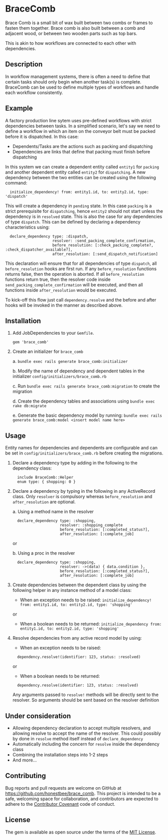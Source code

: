 # BraceComb

Brace Comb is a small bit of wax built between two combs or frames to fasten them together. Brace comb is also built between a comb and adjacent wood, or between two wooden parts such as top bars.

This is akin to how workflows are connected to each other with dependencies.

## Description

In workflow management systems, there is often a need to define that certain tasks should only begin when another task(s) is complete. BraceComb can be used to define multiple types of workflows and handle each workflow consistently.

## Example
A factory production line sytem uses pre-defined workflows with strict dependencies between tasks. In a simplified scenario, let's say we need to define a workflow in which an item on the conveyor belt must be packed before it is dispatched. In this case:

- Dependents/Tasks are the actions such as packing and dispatching
- Dependencies are links that define that packing must finish before dispatching

In this system we can create a dependent entity called `entity1` for `packing` and another dependent entity called `entity2` for `dispatching`. A new dependency between the two entities can be created using the following command:

  ```
    initialize_dependency! from: entity1.id, to: entity2.id, type: 'dispatch'
  ```

This will create a dependency in `pending` state. In this case `packing` is a strict prerequisite for `dispatching`, hence `entity2` should not start unless the dependency is in `resolved` state. This is also the case for any dependencies of type `dispatch`. This can be defined by declaring a dependency characteristics using:

```
  declare_dependency type: :dispatch,
                     resolver: :send_packing_complete_confirmation,
                     before_resolution: [:check_packing_complete?, :check_dispatcher_available?],
                     after_resolution: [:send_dispatch_notification]
```

This declaration will ensure that for all dependencies of type `dispatch`, all `before_resolution` hooks are first run. If any `before_resolution` functions returns false, then the operation is aborted. If all `before_resolution` functions return true, then the resolver code inside `send_packing_complete_confirmation` will be executed, and then all functions inside `after_resolution` would be executed.

To kick-off this flow just call `dependency.resolve` and the before and after hooks will be invoked in the manner as described above.

## Installation

1. Add JobDependencies to your `Gemfile`.

    `gem 'brace_comb'`

2. Create an initializer for `brace_comb`

    a. `bundle exec rails generate brace_comb:initializer`

    b. Modify the name of dependency and dependent tables in the initializer `config/initializers/brace_comb.rb`

    c. Run `bundle exec rails generate brace_comb:migration` to create the migration

    d. Create the dependency tables and associations using `bundle exec rake db:migrate`

    e. Generate the basic dependency model by running:
       ```bundle exec rails generate brace_comb:model <insert model name here>```

## Usage

Entity names for dependencies and dependents are configurable and can be set in `config/initializers/brace_comb.rb` before creating the migrations.

1. Declare a dependency type by adding in the following to the dependency class:
   ```
     include BraceComb::Helper
     enum type: { shopping: 0 }
   ```
2. Declare a dependency by typing in the following in any ActiveRecord class. Only `resolver` is compulsory whereas `before_resolution` and `after_resolution` are optional.

   a. Using a method name in the resolver
   ```
     declare_dependency type: :shopping,
                        resolver: :shopping_complete
                        before_resolution: [:completed_status?],
                        after_resolution: [:complete_job]
   ```

   or

   b. Using a proc in the resolver

   ```
     declare_dependency type: :shopping,
                        resolver: ->(data) { data.condition },
                        before_resolution: [:completed_status?],
                        after_resolution: [:complete_job]
   ```
3. Create dependencies between the dependent class by using the following helper in any instance method of a model class:

   - When an exception needs to be raised:
   `initialize_dependency! from: entity1.id, to: entity2.id, type: 'shopping'`

   or
   - When a boolean needs to be returned:
   `initialize_dependency from: entity1.id, to: entity2.id, type: 'shopping'`

5. Resolve dependencies from any active record model by using:

   - When an exception needs to be raised:
   ```
     dependency.resolve!(identifier: 123, status: :resolved)
   ```

   or
   - When a boolean needs to be returned:

   ```
     dependency.resolve(identifier: 123, status: :resolved)
   ```
   Any arguments passed to `resolve!` methods will be directly sent to the resolver. So arguments should be sent based on the resolver definition

## Under consideration
   - Allowing dependency declaration to accept multiple resolvers, and allowing resolve to accept the name of the resolver. This could possibly by done in `resolve` method itself instead of `declare_dependency`
   - Automatically including the concern for `resolve` inside the dependency class
   - Combining the installation steps into 1-2 steps
   - And more...
## Contributing

Bug reports and pull requests are welcome on GitHub at https://github.com/honestbee/brace_comb. This project is intended to be a safe, welcoming space for collaboration, and contributors are expected to adhere to the [Contributor Covenant](http://contributor-covenant.org) code of conduct.

## License

The gem is available as open source under the terms of the [MIT License](http://opensource.org/licenses/MIT).
